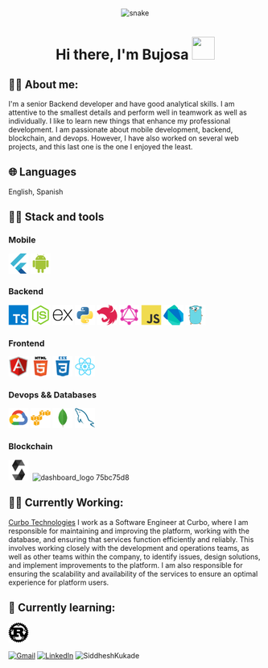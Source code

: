 <br />
<p align="center">
  <img src="https://github.com/bujosa/bujosa/raw/output/github-contribution-grid-snake.svg" alt="snake"></center>
</p>

<h1 align="center">Hi there, I'm Bujosa  <img src="https://user-images.githubusercontent.com/39348045/212607502-d7960abd-66da-4060-b309-7a4f3737cc9f.gif"
         height="45"
         width="45" />
</h1>

## 👨‍💻 About me:

I'm a senior Backend developer and have good analytical skills. I am attentive to the smallest details and perform well in teamwork as well as individually. I like to learn new things that enhance my professional development. I am passionate about mobile development, backend, blockchain, and devops. However, I have also worked on several web projects, and this last one is the one I enjoyed the least.

## 🌐 Languages

English, Spanish

## 👨‍💻 Stack and tools

### Mobile

<img src="https://github.com/devicons/devicon/blob/master/icons/flutter/flutter-original.svg"  title="Flutter" alt="Flutter" width="40" height="40"/> <img src="https://github.com/devicons/devicon/blob/master/icons/android/android-original.svg"  title="Android" alt="Android" width="40" height="40"/>

### Backend

<img src="https://github.com/devicons/devicon/blob/master/icons/typescript/typescript-original.svg"  title="Typescript" alt="Typescript" width="40" height="40"/> <img src="https://github.com/devicons/devicon/blob/master/icons/nodejs/nodejs-original.svg"  title="Nodejs" alt="Nodejs" width="40" height="40"/> <img src="https://github.com/devicons/devicon/blob/master/icons/express/express-original.svg"  title="Nodejs" alt="Nodejs" width="40" height="40"/> <img src="https://github.com/devicons/devicon/blob/master/icons/python/python-original.svg"  title="Nodejs" alt="Nodejs" width="40" height="40"/>
<img src="https://github.com/devicons/devicon/blob/master/icons/nestjs/nestjs-plain.svg"  title="Dart" alt="Dart" width="40" height="40"/> <img src="https://github.com/devicons/devicon/blob/master/icons/graphql/graphql-plain.svg"  title="GraphQL" alt="GraphQL" width="40" height="40"/> <img src="https://github.com/devicons/devicon/blob/master/icons/javascript/javascript-original.svg"  title="JS" alt="JS" width="40" height="40"/> <img src="https://github.com/devicons/devicon/blob/master/icons/dart/dart-original.svg"  title="Dart" alt="Dart" width="40" height="40"/> <img src="https://github.com/devicons/devicon/blob/master/icons/go/go-original.svg"  title="Golang" alt="Golang" width="40" height="40"/>

### Frontend

<img src="https://github.com/devicons/devicon/blob/master/icons/angularjs/angularjs-original.svg"  title="Angularjs" alt="Angularjs" width="40" height="40"/> <img src="https://github.com/devicons/devicon/blob/master/icons/html5/html5-original-wordmark.svg" title="HTML5" alt="HTML" width="40" height="40"/> <img src="https://github.com/devicons/devicon/blob/master/icons/css3/css3-plain-wordmark.svg"  title="CSS3" alt="CSS" width="40" height="40"/> <img src="https://github.com/devicons/devicon/blob/master/icons/react/react-original.svg"  title="react" alt="react" width="40" height="40"/>

### Devops && Databases

<img src="https://github.com/devicons/devicon/blob/master/icons/googlecloud/googlecloud-original.svg" title="Google Cloud" alt="Google Cloud" width="40" height="40"/> <img src="https://github.com/devicons/devicon/blob/master/icons/amazonwebservices/amazonwebservices-original.svg" title="AWS" alt="AWS" width="40" height="40"/> <img src="https://github.com/devicons/devicon/blob/master/icons/mongodb/mongodb-original.svg" title="Mongo DB" alt="Mongo DB" width="40" height="40"/> <img src="https://github.com/devicons/devicon/blob/master/icons/mysql/mysql-original.svg" title="AWS" alt="AWS" width="40" height="40"/>

### Blockchain

<img src="https://github.com/devicons/devicon/blob/master/icons/solidity/solidity-original.svg"  title="Solidity" alt="Solidity" width="40" height="40"/>&nbsp;
![dashboard_logo 75bc75d8](https://user-images.githubusercontent.com/39348045/221498699-eb769bbf-cdeb-4d1f-89e1-1eb626349213.svg)

## 🧑‍💼 Currently Working:

[Curbo Technologies](https://curbo.com) I work as a Software Engineer at Curbo, where I am responsible for maintaining and improving the platform, working with the database, and ensuring that services function efficiently and reliably. This involves working closely with the development and operations teams, as well as other teams within the company, to identify issues, design solutions, and implement improvements to the platform. I am also responsible for ensuring the scalability and availability of the services to ensure an optimal experience for platform users.

## 🌱 Currently learning:

<img src="https://github.com/devicons/devicon/blob/master/icons/rust/rust-plain.svg"  title="Rust" alt="Rust" width="40" height="40"/>&nbsp;

[![Gmail](https://img.shields.io/badge/-GMAIL-D14836?style=for-the-badge&logo=gmail&logoColor=white)](mailto:davidbujosa@gmail.com)
[![LinkedIn](https://img.shields.io/badge/-LINKEDIN-0077B5?style=for-the-badge&logo=linkedin&logoColor=white)](https://www.linkedin.com/in/davidbujosa/)
<img src="https://komarev.com/ghpvc/?username=bujosa&label=Profile%20views&color=0e75b6&style=for-the-badge" alt="SiddheshKukade" />
